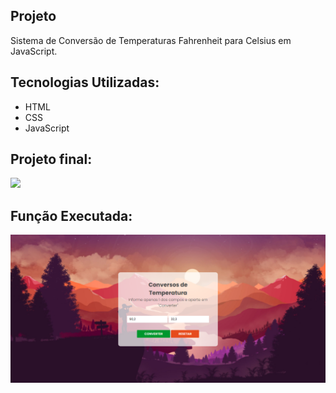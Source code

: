 ## Projeto
Sistema de Conversão de Temperaturas Fahrenheit para Celsius em JavaScript.

## Tecnologias Utilizadas:
* HTML
* CSS
* JavaScript

## Projeto final:
<img src="img/PáginaFinal.png">

## Função Executada:
<img src="img/FunçãoExecutada.png">
